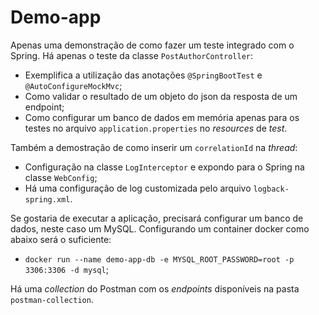 # Demo-app

Apenas uma demonstração de como fazer um teste integrado com o Spring. Há apenas o teste da classe `PostAuthorController`:
- Exemplifica a utilização das anotações `@SpringBootTest` e `@AutoConfigureMockMvc`;
- Como validar o resultado de um objeto do json da resposta de um endpoint;
- Como configurar um banco de dados em memória apenas para os testes no arquivo `application.properties` no *resources* de *test*.

Também a demostração de como inserir um `correlationId` na *thread*:
- Configuração na classe `LogInterceptor` e expondo para o Spring na classe `WebConfig`;
- Há uma configuração de log customizada pelo arquivo `logback-spring.xml`.

Se gostaria de executar a aplicação, precisará configurar um banco de dados, neste caso um MySQL. Configurando um container docker como abaixo será o suficiente:
- `docker run --name demo-app-db -e MYSQL_ROOT_PASSWORD=root -p 3306:3306 -d mysql`;

Há uma *collection* do Postman com os *endpoints* disponíveis na pasta `postman-collection`.
